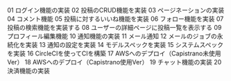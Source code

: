 01 ログイン機能の実装
02 投稿のCRUD機能を実装
03 ページネーションの実装
04 コメント機能
05 投稿に対するいいね機能を実装
06 フォロー機能を実装
07 投稿の検索機能を実装する
08 ユーザーの詳細ページに投稿一覧を表示する
09 プロフィール編集機能
10 通知機能の実装
11 メール通知
12 メールのジョブの永続化を実装
13 通知の設定を実装
14 モデルスペックを実装
15 システムスペックを実装
16 CircleCIを使ってCIを構築
17 AWSへのデプロイ（Capistrano未使用Ver）
18 AWSへのデプロイ（Capistrano使用Ver）
19 チャット機能の実装
20 決済機能の実装
